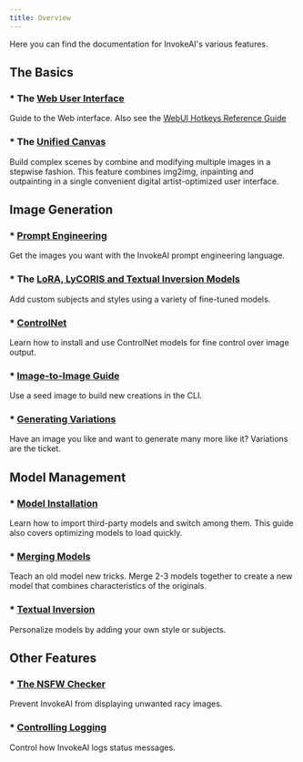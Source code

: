 ```yaml
---
title: Overview
---
```


Here you can find the documentation for InvokeAI's various features.

## The Basics
### * The [Web User Interface](WEB.md)
Guide to the Web interface. Also see the [WebUI Hotkeys Reference Guide](WEBUIHOTKEYS.md)

### * The [Unified Canvas](UNIFIED_CANVAS.md)
Build complex scenes by combine and modifying multiple images in a stepwise
fashion. This feature combines img2img, inpainting and outpainting in
a single convenient digital artist-optimized user interface.

## Image Generation
### * [Prompt Engineering](PROMPTS.md)
Get the images you want with the InvokeAI  prompt engineering language.

### * The [LoRA, LyCORIS and Textual Inversion Models](CONCEPTS.md)
Add custom subjects and styles using a variety of fine-tuned models.

### * [ControlNet](CONTROLNET.md)
Learn how to install and use ControlNet models for fine control over
image output.

### * [Image-to-Image Guide](IMG2IMG.md)
Use a seed image to build new creations in the CLI.

### * [Generating Variations](VARIATIONS.md)
Have an image you like and want to generate many more like it? Variations
are the ticket.

## Model Management

### * [Model Installation](../installation/050_INSTALLING_MODELS.md)
Learn how to import third-party models and switch among them. This
guide also covers optimizing models to load quickly.

### * [Merging Models](MODEL_MERGING.md)
Teach an old model new tricks. Merge 2-3 models together to create a
new model that combines characteristics of the originals.

### * [Textual Inversion](TRAINING.md)
Personalize models by adding your own style or subjects.

## Other Features

### * [The NSFW Checker](WATERMARK+NSFW.md)
Prevent InvokeAI from displaying unwanted racy images.

### * [Controlling Logging](LOGGING.md)
Control how InvokeAI logs status messages.

<!-- OUT OF DATE
### * [Miscellaneous](OTHER.md)
Run InvokeAI on Google Colab, generate images with repeating patterns,
batch process a file of prompts, increase the "creativity" of image
generation by adding initial noise, and more!
-->
